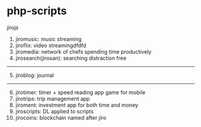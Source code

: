 # php-scripts

jirojs <br>
1. jiromusic: music streaming
2. jiroflix: video streamingdfdfd
3. jiromedia: network of chefs spending time productively
4. jirosearch(jirosan): searching distraction free
---
5. jiroblog: journal
---
6. jirotimer: timer + speed reading app game for mobile
7. jirotrips: trip management app
8. jiroment: investment app for both time and money
9. jiroscripts: DL applied to scripts
10. jirocoins: blockchain named after jiro

